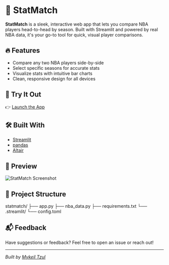 # 🏀 StatMatch

**StatMatch** is a sleek, interactive web app that lets you compare NBA players head-to-head by season. Built with Streamlit and powered by real NBA data, it's your go-to tool for quick, visual player comparisons.

## 🔥 Features

- Compare any two NBA players side-by-side
- Select specific seasons for accurate stats
- Visualize stats with intuitive bar charts
- Clean, responsive design for all devices

## 🚀 Try It Out

👉 [Launch the App](https://statmatch.streamlit.app)

## 🛠️ Built With

- [Streamlit](https://streamlit.io/)
- [pandas](https://pandas.pydata.org/)
- [Altair](https://altair-viz.github.io/)

## 📸 Preview

![StatMatch Screenshot](screenshot.png)

## 📂 Project Structure

statmatch/ ├── app.py ├── nba_data.py ├── requirements.txt └── .streamlit/ └── config.toml


## 📬 Feedback

Have suggestions or feedback? Feel free to open an issue or reach out!

---

*Built by [Mykeil Tzul](https://github.com/Mykeil-tzul)*

